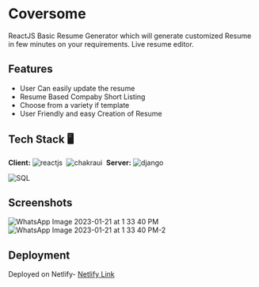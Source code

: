 
# Coversome

ReactJS Basic Resume Generator which will generate customized Resume in few minutes on your requirements.
Live resume editor.



## Features

- User Can easily update the resume
- Resume Based Compaby Short Listing
- Choose from a variety if template
- User Friendly and easy Creation of Resume


## Tech Stack 🖥️

**Client:** 
![reactjs](https://img.shields.io/badge/React-20232A?style=for-the-badge&logo=react&logoColor=61DAFB)&nbsp;
![chakraui](https://img.shields.io/badge/Chakra--UI-319795?style=for-the-badge&logo=chakra-ui&logoColor=white)&nbsp;
**Server:**
![django](https://img.shields.io/badge/Django-DjangoRest%20FrameWork-green)

![SQL](https://img.shields.io/badge/SQL-Postgresql-green)

## Screenshots


![WhatsApp Image 2023-01-21 at 1 33 40 PM](https://user-images.githubusercontent.com/97653340/213857450-126b556e-c461-48d6-9e75-e911a34e6b97.jpeg)
![WhatsApp Image 2023-01-21 at 1 33 40 PM-2](https://user-images.githubusercontent.com/97653340/213858205-c954f067-1468-450b-ab21-163f4c628286.jpeg)


## Deployment


Deployed on Netlify-
[Netlify Link](https://katherineoelsner.com/)




